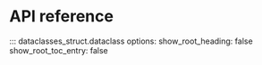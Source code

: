 # API reference

::: dataclasses_struct.dataclass
    options:
      show_root_heading: false
      show_root_toc_entry: false

